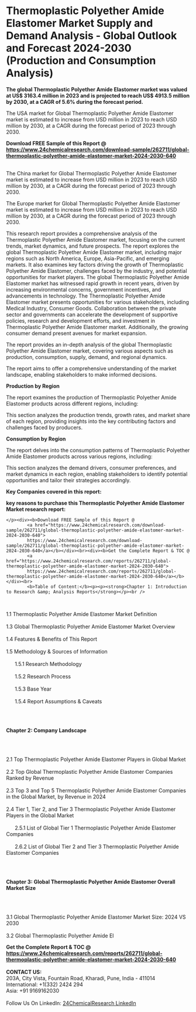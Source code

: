 <h1>Thermoplastic Polyether Amide Elastomer Market Supply and Demand Analysis - Global Outlook and Forecast 2024-2030 (Production and Consumption Analysis)</h1><p><strong>The global Thermoplastic Polyether Amide Elastomer market was valued at US$ 3163.4 million in 2023 and is projected to reach US$ 4913.5 million by 2030, at a CAGR of 5.6% during the forecast period.</strong></p><p>
</p><p>The USA market for Global Thermoplastic Polyether Amide Elastomer market is estimated to increase from USD million in 2023 to reach USD million by 2030, at a CAGR during the forecast period of 2023 through 2030.</p><div><b>Download FREE Sample of this Report @ 
            <a href="https://www.24chemicalresearch.com/download-sample/262711/global-thermoplastic-polyether-amide-elastomer-market-2024-2030-640">
            https://www.24chemicalresearch.com/download-sample/262711/global-thermoplastic-polyether-amide-elastomer-market-2024-2030-640</a></b></div><br><p>
</p><p>The China market for Global Thermoplastic Polyether Amide Elastomer market is estimated to increase from USD million in 2023 to reach USD million by 2030, at a CAGR during the forecast period of 2023 through 2030.</p><p>
</p><p>The Europe market for Global Thermoplastic Polyether Amide Elastomer market is estimated to increase from USD million in 2023 to reach USD million by 2030, at a CAGR during the forecast period of 2023 through 2030.</p><p>
</p><p>This research report provides a comprehensive analysis of the Thermoplastic Polyether Amide Elastomer market, focusing on the current trends, market dynamics, and future prospects. The report explores the global Thermoplastic Polyether Amide Elastomer market, including major regions such as North America, Europe, Asia-Pacific, and emerging markets. It also examines key factors driving the growth of Thermoplastic Polyether Amide Elastomer, challenges faced by the industry, and potential opportunities for market players. The global Thermoplastic Polyether Amide Elastomer market has witnessed rapid growth in recent years, driven by increasing environmental concerns, government incentives, and advancements in technology. The Thermoplastic Polyether Amide Elastomer market presents opportunities for various stakeholders, including Medical Industry, Consumer Goods. Collaboration between the private sector and governments can accelerate the development of supportive policies, research and development efforts, and investment in Thermoplastic Polyether Amide Elastomer market. Additionally, the growing consumer demand present avenues for market expansion. </p><p>
</p><p>The report provides an in-depth analysis of the global Thermoplastic Polyether Amide Elastomer market, covering various aspects such as production, consumption, supply, demand, and regional dynamics.</p><p>
</p><p>The report aims to offer a comprehensive understanding of the market landscape, enabling stakeholders to make informed decisions.</p><p>
</p><p><strong>Production by Region</strong></p><p>
</p><p>The report examines the production of Thermoplastic Polyether Amide Elastomer products across different regions, including:</p><p>
</p><p>
</p><p>This section analyzes the production trends, growth rates, and market share of each region, providing insights into the key contributing factors and challenges faced by producers.</p><p>
</p><p><strong>Consumption by Region</strong></p><p>
</p><p>The report delves into the consumption patterns of Thermoplastic Polyether Amide Elastomer products across various regions, including:</p><p>
</p><p>
</p><p>This section analyzes the demand drivers, consumer preferences, and market dynamics in each region, enabling stakeholders to identify potential opportunities and tailor their strategies accordingly.</p><p>
<strong>Key Companies covered in this report:</strong></p><p>
</p><p>
</p><p><strong>key reasons to purchase this Thermoplastic Polyether Amide Elastomer Market research report:</strong></p><p>

	</p><div><b>Download FREE Sample of this Report @ 
            <a href="https://www.24chemicalresearch.com/download-sample/262711/global-thermoplastic-polyether-amide-elastomer-market-2024-2030-640">
            https://www.24chemicalresearch.com/download-sample/262711/global-thermoplastic-polyether-amide-elastomer-market-2024-2030-640</a></b></div><br><div><b>Get the Complete Report & TOC @ 
            <a href="https://www.24chemicalresearch.com/reports/262711/global-thermoplastic-polyether-amide-elastomer-market-2024-2030-640">
            https://www.24chemicalresearch.com/reports/262711/global-thermoplastic-polyether-amide-elastomer-market-2024-2030-640</a></b></div><br>
            <b>Table of Content:</b><p><p><strong>Chapter 1: Introduction to Research &amp; Analysis Reports</strong></p><br />
<br />
<p>1.1 Thermoplastic Polyether Amide Elastomer Market Definition<br /><br />
1.3 Global Thermoplastic Polyether Amide Elastomer Market Overview<br /><br />
1.4 Features &amp; Benefits of This Report<br /><br />
1.5 Methodology &amp; Sources of Information<br /><br />
&nbsp;&nbsp;&nbsp;&nbsp;&nbsp; 1.5.1 Research Methodology<br /><br />
&nbsp;&nbsp;&nbsp;&nbsp;&nbsp; 1.5.2 Research Process<br /><br />
&nbsp;&nbsp;&nbsp;&nbsp;&nbsp; 1.5.3 Base Year<br /><br />
&nbsp;&nbsp;&nbsp;&nbsp;&nbsp; 1.5.4 Report Assumptions &amp; Caveats</p><br />
<br />
<p><strong>Chapter 2: Company Landscape</strong></p><br />
<br />
<p>2.1 Top Thermoplastic Polyether Amide Elastomer Players in Global Market<br /><br />
2.2 Top Global Thermoplastic Polyether Amide Elastomer Companies Ranked by Revenue<br /><br />
2.3 Top 3 and Top 5 Thermoplastic Polyether Amide Elastomer Companies in the Global Market, by Revenue in 2024<br /><br />
2.4 Tier 1, Tier 2, and Tier 3 Thermoplastic Polyether Amide Elastomer Players in the Global Market<br /><br />
&nbsp;&nbsp;&nbsp;&nbsp;&nbsp; 2.5.1 List of Global Tier 1 Thermoplastic Polyether Amide Elastomer Companies<br /><br />
&nbsp;&nbsp;&nbsp;&nbsp;&nbsp; 2.6.2 List of Global Tier 2 and Tier 3 Thermoplastic Polyether Amide Elastomer Companies</p><br />
<br />
<p><strong>Chapter 3: Global Thermoplastic Polyether Amide Elastomer Overall Market Size</strong></p><br />
<br />
<p>3.1 Global Thermoplastic Polyether Amide Elastomer Market Size: 2024 VS 2030<br /><br />
3.2 Global Thermoplastic Polyether Amide El</p><div><b>Get the Complete Report & TOC @ 
            <a href="https://www.24chemicalresearch.com/reports/262711/global-thermoplastic-polyether-amide-elastomer-market-2024-2030-640">
            https://www.24chemicalresearch.com/reports/262711/global-thermoplastic-polyether-amide-elastomer-market-2024-2030-640</a></b></div><br><b>CONTACT US:</b><br>
            203A, City Vista, Fountain Road, Kharadi, Pune, India - 411014<br>
            International: +1(332) 2424 294<br>
            Asia: +91 9169162030 <br><br>
            Follow Us On LinkedIn: <a href="https://www.linkedin.com/company/24chemicalresearch/">24ChemicalResearch LinkedIn</a>